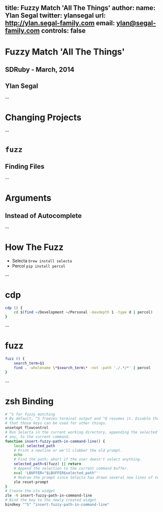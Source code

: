 title: Fuzzy Match 'All The Things'
author:
  name: Ylan Segal
  twitter: ylansegal
  url: http://ylan.segal-family.com
  email: ylan@segal-family.com
controls: false
--

# Fuzzy Match 'All The Things'

## SDRuby - March, 2014

## Ylan Segal

--

# Changing Projects

--

# `fuzz`
## Finding Files

--

# Arguments
## Instead of Autocomplete

--

# How The Fuzz

- Selecta `brew install selecta`
- Percol `pip install percol`

--

# cdp

``` bash
cdp () {
	cd $(find ~/Development ~/Personal -maxdepth 1 -type d | percol)
}
```

--

# fuzz

``` bash
fuzz () {
	search_term=$1
	find . -wholename \*$search_term\* -not -path './.*/*' | percol
}
```

--

# zsh Binding

``` bash
# ^S for fuzzy matching
# By default, ^S freezes terminal output and ^Q resumes it. Disable that so
# that those keys can be used for other things.
unsetopt flowcontrol
# Run Selecta in the current working directory, appending the selected path, if
# any, to the current command.
function insert-fuzzy-path-in-command-line() {
    local selected_path
    # Print a newline or we'll clobber the old prompt.
    echo
    # Find the path; abort if the user doesn't select anything.
    selected_path=$(fuzz) || return
    # Append the selection to the current command buffer.
    eval 'LBUFFER="$LBUFFER$selected_path"'
    # Redraw the prompt since Selecta has drawn several new lines of text.
    zle reset-prompt
}
# Create the zle widget
zle -N insert-fuzzy-path-in-command-line
# Bind the key to the newly created widget
bindkey "^S" "insert-fuzzy-path-in-command-line"
```
